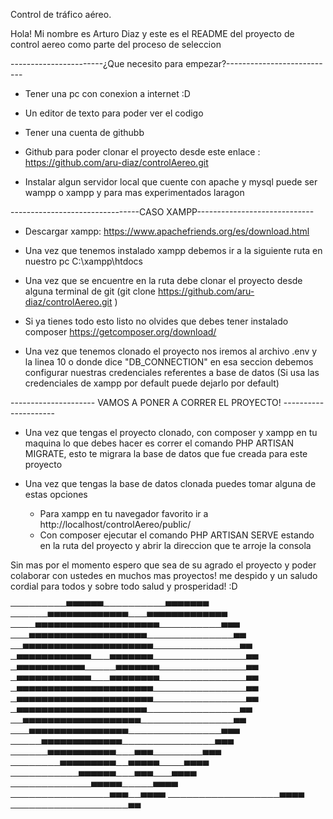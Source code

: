 Control de tráfico aéreo. 

Hola! Mi nombre es Arturo Diaz y este es el README del proyecto de control aereo como parte del proceso de seleccion

-----------------------¿Que necesito para empezar?---------------------------

- Tener una pc con conexion a internet :D

- Un editor de texto para poder ver el codigo 

- Tener una cuenta de githubb

- Github para poder clonar el proyecto desde este enlace :  https://github.com/aru-diaz/controlAereo.git

- Instalar algun servidor local que cuente con apache y mysql puede ser wampp o xampp y para mas experimentados laragon

--------------------------------CASO XAMPP-----------------------------

- Descargar xampp: https://www.apachefriends.org/es/download.html

- Una vez que tenemos instalado xampp debemos ir a la siguiente ruta en nuestro pc C:\xampp\htdocs

- Una vez que se encuentre en la ruta debe clonar el proyecto desde alguna terminal de git (git clone https://github.com/aru-diaz/controlAereo.git
)

- Si ya tienes todo esto listo no olvides que debes tener instalado composer https://getcomposer.org/download/ 

- Una vez que tenemos clonado el proyecto nos iremos al archivo .env y la linea 10 o donde dice "DB_CONNECTION" en esa seccion debemos configurar nuestras credenciales referentes a base de datos (Si usa las credenciales de xampp por default puede dejarlo por default)

--------------------- VAMOS A PONER A CORRER EL PROYECTO! ---------------------

- Una vez que tengas el proyecto clonado, con composer y xampp en tu maquina lo que debes hacer es correr el comando PHP ARTISAN MIGRATE, esto te migrara la base de datos que fue creada para este proyecto

- Una vez que tengas la base de datos clonada puedes tomar alguna de estas opciones
  - Para xampp en tu navegador favorito ir a http://localhost/controlAereo/public/
  - Con composer ejecutar el comando PHP ARTISAN SERVE estando en la ruta del proyecto y abrir la direccion que te arroje la consola

Sin mas por el momento espero que sea de su agrado el proyecto y poder colaborar con ustedes en muchos mas proyectos! me despido y un saludo cordial para todos y sobre todo salud y prosperidad! :D


─────────▀▀▀▀▀▀──────────▀▀▀▀▀▀▀
──────▀▀▀▀▀▀▀▀▀▀▀▀▀───▀▀▀▀▀▀▀▀▀▀▀▀▀
────▀▀▀▀▀▀▀▀▀▀▀▀▀▀▀▀▀▀▀▀──────────▀▀▀
───▀▀▀▀▀▀▀▀▀▀▀▀▀▀▀▀▀▀▀──────────────▀▀
──▀▀▀▀▀▀▀▀▀▀▀▀▀▀▀▀▀▀▀▀▀──────────────▀▀
─▀▀▀▀▀▀▀▀▀▀▀▀───▀▀▀▀▀▀▀───────────────▀▀
─▀▀▀▀▀▀▀▀▀▀▀─────▀▀▀▀▀▀▀──────────────▀▀
─▀▀▀▀▀▀▀▀▀▀▀▀───▀▀▀▀▀▀▀▀──────────────▀▀
─▀▀▀▀▀▀▀▀▀▀▀▀▀▀▀▀▀▀▀▀▀▀───────────────▀▀
─▀▀▀▀▀▀▀▀▀▀▀▀▀▀▀▀▀▀▀▀▀▀───────────────▀▀
─▀▀▀▀▀▀▀▀▀▀▀▀▀▀▀▀▀▀▀▀▀───────────────▀▀
──▀▀▀▀▀▀▀▀▀▀▀▀▀▀▀▀▀▀▀───────────────▀▀
───▀▀▀▀▀▀▀▀▀▀▀▀▀▀▀▀───────────────▀▀▀
─────▀▀▀▀▀▀▀▀▀▀▀▀▀───────────────▀▀▀
──────▀▀▀▀▀▀▀▀▀▀▀───▀▀▀────────▀▀▀
────────▀▀▀▀▀▀▀▀▀──▀▀▀▀▀────▀▀▀▀
───────────▀▀▀▀▀▀───▀▀▀───▀▀▀▀
─────────────▀▀▀▀▀─────▀▀▀▀
────────────────▀▀▀──▀▀▀▀
──────────────────▀▀▀▀
───────────────────▀▀
